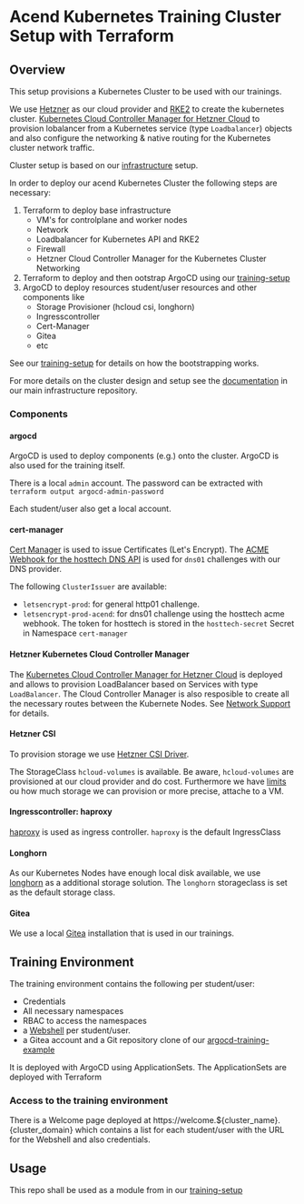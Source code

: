 # Acend Kubernetes Training Cluster Setup with Terraform

## Overview

This setup provisions a Kubernetes Cluster to be used with our trainings.

We use [Hetzner](https://www.hetzner.com/cloud) as our cloud provider and [RKE2](https://docs.rke2.io/) to create the kubernetes cluster. [Kubernetes Cloud Controller Manager for Hetzner Cloud](https://github.com/hetznercloud/hcloud-cloud-controller-manager) to provision lobalancer from a Kubernetes service (type `Loadbalancer`) objects and also configure the networking & native routing for the Kubernetes cluster network traffic.

Cluster setup is based on our [infrastructure](https://github.com/acend/infrastructure) setup.

In order to deploy our acend Kubernetes Cluster the following steps are necessary:

1. Terraform to deploy base infrastructure
   * VM's for controlplane and worker nodes
   * Network
   * Loadbalancer for Kubernetes API and RKE2
   * Firewall
   * Hetzner Cloud Controller Manager for the Kubernetes Cluster Networking
2. Terraform to deploy and then ootstrap ArgoCD using our [training-setup](https://github.com/acend/training-setup)
3. ArgoCD to deploy resources student/user resources and other components like
   * Storage Provisioner (hcloud csi, longhorn)
   * Ingresscontroller
   * Cert-Manager
   * Gitea
   * etc

See our [training-setup](https://github.com/acend/training-setup) for details on how the bootstrapping works.

For more details on the cluster design and setup see the [documentation](https://github.com/acend/infrastructure/tree/main/docs#cluster-basic-design--configuration-and-setup-procedure) in our main infrastructure repository.

### Components

#### argocd

ArgoCD is used to deploy components (e.g.) onto the cluster. ArgoCD is also used for the training itself.

There is a local `admin` account. The password can be extracted with `terraform output argocd-admin-password`

Each student/user also get a local account.

#### cert-manager

[Cert Manager](https://cert-manager.io/) is used to issue Certificates (Let's Encrypt).
The [ACME Webhook for the hosttech DNS API](https://github.com/piccobit/cert-manager-webhook-hosttech) is used for `dns01` challenges with our DNS provider.

The following `ClusterIssuer` are available:

* `letsencrypt-prod`: for general http01 challenge.
* `letsencrypt-prod-acend`: for dns01 challenge using the hosttech acme webhook. The token for hosttech is stored in the `hosttech-secret` Secret in Namespace `cert-manager`

#### Hetzner Kubernetes Cloud Controller Manager

The [Kubernetes Cloud Controller Manager for Hetzner Cloud](https://github.com/hetznercloud/hcloud-cloud-controller-manager) is deployed and allows to provision LoadBalancer based on Services with type `LoadBalancer`.
The Cloud Controller Manager is also resposible to create all the necessary routes between the Kubernete Nodes. See [Network Support](https://github.com/hetznercloud/hcloud-cloud-controller-manager#networks-support) for details.

#### Hetzner CSI

To provision storage we use [Hetzner CSI Driver](https://github.com/hetznercloud/csi-driver).

The StorageClass `hcloud-volumes` is available. Be aware, `hcloud-volumes` are provisioned at our cloud provider and do cost. Furthermore we have [limits](https://docs.hetzner.com/cloud/volumes/faq/#is-there-a-limit-on-the-number-of-attached-volumes) ou how much storage we can provision or more precise, attache to a VM.

#### Ingresscontroller: haproxy

[haproxy](https://github.com/haproxytech/helm-charts/tree/main/kubernetes-ingress) is used as ingress controller. `haproxy` is the default IngressClass

#### Longhorn

As our Kubernetes Nodes have enough local disk available, we use [longhorn](https://longhorn.io/) as a additional storage solution. The `longhorn` storageclass is set as the default storage class.

#### Gitea

We use a local [Gitea](https://about.gitea.com/) installation that is used in our trainings.

## Training Environment

The training environment contains the following per student/user:

* Credentials
* All necessary namespaces
* RBAC to access the namespaces
* a [Webshell](https://github.com/acend/webshell-env) per student/user.
* a Gitea account and a Git repository clone of our [argocd-training-example](https://github.com/acend/argocd-training-examples.git)

It is deployed with ArgoCD using ApplicationSets. The ApplicationSets are deployed with Terraform

### Access to the training environment

There is a Welcome page deployed at https://welcome.${cluster_name}.{cluster_domain} which contains a list for each student/user with the URL for the Webshell and also credentials.

## Usage

This repo shall be used as a module from in our [training-setup](https://github.com/acend/training-setup)
